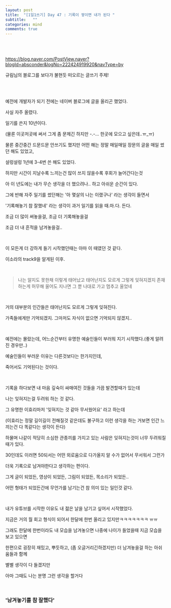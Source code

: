 ```yaml
---
layout: post
title:  "[1일1쓰기] Day 47 : 기록이 쌓이면 내가 된다 "
subtitle:   ""
categories: mind
comments: true
---
```








<br>

<br>

https://blog.naver.com/PostView.naver?blogId=absconder&logNo=222424919920&navType=by

규림님의 블로그를 보다가 불현듯 떠오르는 글쓰기 주제!

<br>

<br>

예전에 개발자가 되기 전에는 네이버 블로그에 글을 올리곤 했었다.

사실 자주 올렸다. 

일기를 쓴지 10년이다. 

(물론 이곳저곳에 써서 그게 좀 문제긴 하지만 -.-... 한곳에 모으고 싶은데..ㅠ_ㅠ)

물론 중간중간 드문드문 안쓰기도 했지만 어떤 해는 정말 매일매일 장문의 글을 매일 썼던 해도 있었고,

설렁설렁 1년에 3-4번 쓴 해도 있었다.

하지만 시간이 지날수록 느끼는건 많이 쓰지 않을수록 후회가 늘어간다는것

아 이 년도에는 내가 무슨 생각을 더 했으려나.. 하고 아쉬운 순간이 있다.

그에 반해 자주 일기를 썼던해는 '아 몇살의 나는 이랬구나' 라는 생각이 들면서

'기록해놓기 참 잘했네' 라는 생각이 과거 일기를 읽을 때.마.다. 든다.

조금 더 많이 써놓을걸, 조금 더 기록해놓을걸

조금 더 내 흔적을 남겨놓을걸..

<br>

이 모든게 더 강하게 들기 시작했던때는 아마 이 때였던 것 같다.

이소라의 track9을 알게된 이후.

<br>

> 나는 알지도 못한채 이렇게 태어났고 태어난지도 모르게 그렇게 잊혀지겠지
> 존재하는게 허무해 울어도 지나면 그 뿐 나대로 가고 멈추고 울었네 

<br>

거의 대부분의 인간들은 태어난지도 모르게 그렇게 잊혀진다.

가족들에게만 기억되겠지. 그마저도 자식이 없으면 기억되지 않겠지..

<br>

예전에는 몰랐는데, 어느순간부터 유명한 예술인들이 부러워 지기 시작했다.(좋게 알려진 경우만..)

예술인들이 부러운 이유는 다른것보다는 한가지인데,

죽어서도 기억된다는 것이다.

<br>

기록을 하다보면 내 마음 깊숙이 싸매여진 것들을 가끔 발견할때가 있는데

나는 잊혀지는걸 두려워 하는 것 같다.

그 유명한 이효리마저 '잊혀지는 것 같아 무서웠어요' 라고 하는데

(이효리는 정말 길이길이 전해질것 같은데도 불구하고 이런 생각을 하는 거보면 인간 느끼는건 다 똑같다는 생각이 든다)

하물며 나같이 적당히 소심한 관종끼를 가지고 있는 사람은 잊혀지는것이 너무 두려워질때가 있다.

30인데도 이러면 50되서는 어떤 외로움으로 다가올지 알 수가 없어서 무서워서 그런가

더욱 기록으로 남겨야한다고 생각하는 편이다.

그게 글이 되었든, 영상이 되었든, 그림이 되었든, 목소리가 되었든..

어떤 형태가 되었든간에 무언가를 남기는건 참 의미 있는 일인것 같다.

<br>

내가 유튜브를 시작한 이유도 내 젊은 날을 남기고 싶어서 시작했었다.

지금은 거의 월 회고 형식이 되어서 한달에 한번 올리고 있지만ㅋㅋㅋㅋㅋㅋㅋ ㅠㅠ

그래도 한달에 한번이라도 내 모습을 남겨놓으면 나중에 나이가 들었을때 지금 모습을 보고 있으면

한편으로 굉장히 재밌고, 뿌듯하고, (좀 오글거리긴하겠지만) 더 남겨놓을걸 하는 아쉬움들과 함께

별별 생각이 다 들겠지만 

아마 그때도 나는 분명 그런 생각을 할거다

<br>

### '남겨놓기를 참 잘했다'

<br>





















